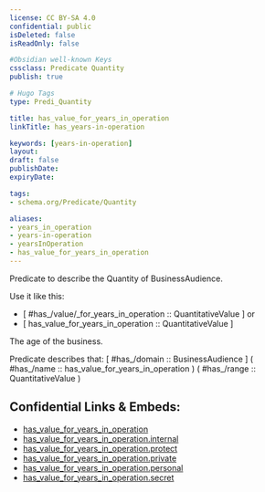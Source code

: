 ```yaml
---
license: CC BY-SA 4.0
confidential: public
isDeleted: false
isReadOnly: false

#Obsidian well-known Keys
cssclass: Predicate Quantity
publish: true

# Hugo Tags
type: Predi_Quantity

title: has_value_for_years_in_operation
linkTitle: has_years-in-operation

keywords: [years-in-operation]
layout: 
draft: false
publishDate:
expiryDate: 

tags:
- schema.org/Predicate/Quantity

aliases:
- years_in_operation
- years-in-operation
- yearsInOperation
- has_value_for_years_in_operation
---
```


Predicate to describe the Quantity of BusinessAudience.

Use it like this: 
- [ #has_/value/_for_years_in_operation :: QuantitativeValue ] or 
- [ has_value_for_years_in_operation :: QuantitativeValue ] 

The age of the business.

Predicate describes that: 
[ #has_/domain  :: BusinessAudience ]
( #has_/name :: has_value_for_years_in_operation )
( #has_/range :: QuantitativeValue )



## Confidential Links & Embeds: 
- [has_value_for_years_in_operation](../../../../_public/schema.org/Predicate/Quantities/has_value_for_years_in_operation.md) 
- [has_value_for_years_in_operation.internal](../../../../_internal/schema.org/Predicate/Quantities/has_value_for_years_in_operation.internal.md) 
- [has_value_for_years_in_operation.protect](../../../../_protect/schema.org/Predicate/Quantities/has_value_for_years_in_operation.protect.md) 
- [has_value_for_years_in_operation.private](../../../../_private/schema.org/Predicate/Quantities/has_value_for_years_in_operation.private.md) 
- [has_value_for_years_in_operation.personal](../../../../_personal/schema.org/Predicate/Quantities/has_value_for_years_in_operation.personal.md) 
- [has_value_for_years_in_operation.secret](../../../../_secret/schema.org/Predicate/Quantities/has_value_for_years_in_operation.secret.md) 
